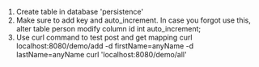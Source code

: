 ﻿1. Create table in database 'persistence'
2. Make sure to add key and auto_increment. In case you forgot use this,
    alter table person modify column id int auto_increment;   
3. Use curl command to test post and get mapping
    curl localhost:8080/demo/add -d firstName=anyName -d lastName=anyName
    curl 'localhost:8080/demo/all' 